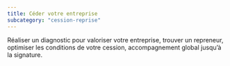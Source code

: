 ```yaml
---
title: Céder votre entreprise
subcategory: "cession-reprise"
---
```


Réaliser un diagnostic pour valoriser votre entreprise, trouver un repreneur, optimiser les conditions de votre cession, accompagnement global jusqu’à la signature.
